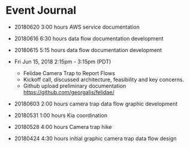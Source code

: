 # Event Journal

* 20180620 3:00 hours AWS service documentation
* 20180616 6:30 hours data flow documentation development
* 20180615 5:15 hours data flow documentation development

* Fri Jun 15, 2018 2:15pm - 3:15pm (PDT)
  * Felidae Camera Trap to Report Flows
  * Kickoff call, discussed architecture, feasibility and key concerns.
  * Github upload preliminary documentation https://github.com/georgalis/felidae/

* 20180603 2:00 hours camera trap data flow graphic development
* 20180531 1:00 hours Kia coordination
* 20180528 4:00 hours Camera trap hike
* 20180424 4:30 hours initial graphic camera trap data flow design
